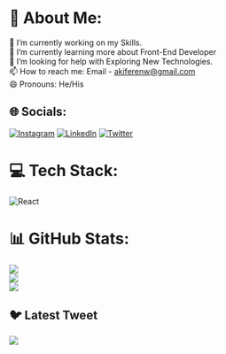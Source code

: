 # 💫 About Me:
🔭 I’m currently working on my Skills.<br>🌱 I’m currently learning more about Front-End Developer<br>🤔 I’m looking for help with Exploring New Technologies.<br>📫 How to reach me: Email - akiferenw@gmail.com<br>😄 Pronouns: He/His<br>


## 🌐 Socials:
[![Instagram](https://img.shields.io/badge/Instagram-%23E4405F.svg?logo=Instagram&logoColor=white)](https://instagram.com/https://www.instagram.com/akiferenw/) [![LinkedIn](https://img.shields.io/badge/LinkedIn-%230077B5.svg?logo=linkedin&logoColor=white)](https://linkedin.com/in/https://www.linkedin.com/in/akif-eren-dev/) [![Twitter](https://img.shields.io/badge/Twitter-%231DA1F2.svg?logo=Twitter&logoColor=white)](https://twitter.com/@eerenw) 

# 💻 Tech Stack:
![React](https://img.shields.io/badge/react-%2320232a.svg?style=plastic&logo=react&logoColor=%2361DAFB)
# 📊 GitHub Stats:
![](https://github-readme-stats.vercel.app/api?username=akiferenw&theme=onedark&hide_border=true&include_all_commits=true&count_private=true)<br/>
![](https://github-readme-streak-stats.herokuapp.com/?user=akiferenw&theme=onedark&hide_border=true)<br/>
![](https://github-readme-stats.vercel.app/api/top-langs/?username=akiferenw&theme=onedark&hide_border=true&include_all_commits=true&count_private=true&layout=compact)

## 🐦 Latest Tweet
[![](https://gtce.itsvg.in/api?username=@eerenw)](https://github.com/VishwaGauravIn/github-twitter-card-embed)

<!-- Proudly created with GPRM ( https://gprm.itsvg.in ) -->
